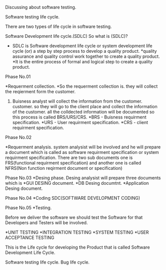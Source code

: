 Discussing about software testing.

Software testing life cycle.

There are two types of life cycle in software testing.

Software Development life cycle.(SDLC)
So what is (SDLC)?
* SDLC is Software development life cycle or system development life cycle (or) a step by step process to develop a quality product.
*quality assurance and quality control work together to create a quality product.
*It is the entire process of formal and logical step to create a quality product.

Phase No.01

*Requerment collection.
*So the requerment collection is. they will collect the reqierment form the customer.
1) Buisness analyst will collect the information from the customer. customer. so they will go to the client place and collect the information of the customer.
all the colldected information will be documented so this process is called BRS/URS/CRS.
*BRS - Buisness requirment specification.
*URS - User requirment specification.
*CRS - client requirment specification.

Phase No.02

*Requerment analysis.
system analysist will be involved and he will prepare a document which is called as software requirment specification or system requirment specification. There are two sub documents one is FRS(functional requirment specification)  and another one is called NFRS(Non function reqirment document or specification)

Phase No.03
*Desing phase.
Desing analysist will prepare three documents which is
*GUI DESING document.
*DB Desing documtnt.
*Application Desing document.

Phase No.04
*Coding
SDC(SOFTWARE DEVELOPMENT CODING)

Phase No.05
*Testing.

Before we deliver the software we should test the Software for that Developers and Testers will be involved.

*UNIT TESTING
*INTEGRATION TESTING
*SYSTEM TESTING
*USER ACCEPTANCE TESTING

This is the Life cycle for developing the Product that is called Software Development Life Cycle.



Software testing life cycle.
Bug life cycle.


